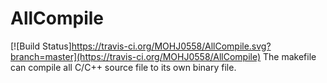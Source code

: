 # AllCompile
[![Build Status]https://travis-ci.org/MOHJ0558/AllCompile.svg?branch=master](https://travis-ci.org/MOHJ0558/AllCompile)
The makefile can compile all C/C++ source file to its own binary file.

